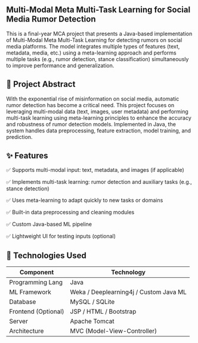 ## Multi-Modal Meta Multi-Task Learning for Social Media Rumor Detection

This is a final-year MCA project that presents a Java-based implementation of Multi-Modal Meta Multi-Task Learning for detecting rumors on social media platforms. The model integrates multiple types of features (text, metadata, media, etc.) using a meta-learning approach and performs multiple tasks (e.g., rumor detection, stance classification) simultaneously to improve performance and generalization.

## 🧠 Project Abstract
With the exponential rise of misinformation on social media, automatic rumor detection has become a critical need. This project focuses on leveraging multi-modal data (text, images, user metadata) and performing multi-task learning using meta-learning principles to enhance the accuracy and robustness of rumor detection models. Implemented in Java, the system handles data preprocessing, feature extraction, model training, and prediction.

## ✨ Features
✅ Supports multi-modal input: text, metadata, and images (if applicable)

✅ Implements multi-task learning: rumor detection and auxiliary tasks (e.g., stance detection)

✅ Uses meta-learning to adapt quickly to new tasks or domains

✅ Built-in data preprocessing and cleaning modules

✅ Custom Java-based ML pipeline

✅ Lightweight UI for testing inputs (optional)

## 🧰 Technologies Used

| Component         | Technology                           |
|------------------|---------------------------------------|
| Programming Lang | Java                                  |
| ML Framework     | Weka / Deeplearning4j / Custom Java ML|
| Database         | MySQL / SQLite                        |
| Frontend (Optional) | JSP / HTML / Bootstrap             |
| Server           | Apache Tomcat                         |
| Architecture     | MVC (Model-View-Controller)           |
